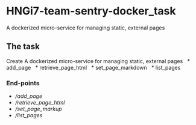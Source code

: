 # HNGi7-team-sentry-docker_task
 A dockerized micro-service for managing static, external pages

## The task

 Create A dockerized micro-service for managing static, external pages
  * add_page
  * retrieve_page_html
  * set_page_markdown
  * list_pages


### End-points

 * */add_page*
 * */retrieve_page_html*
 * */set_page_markup*
 * */list_pages*
